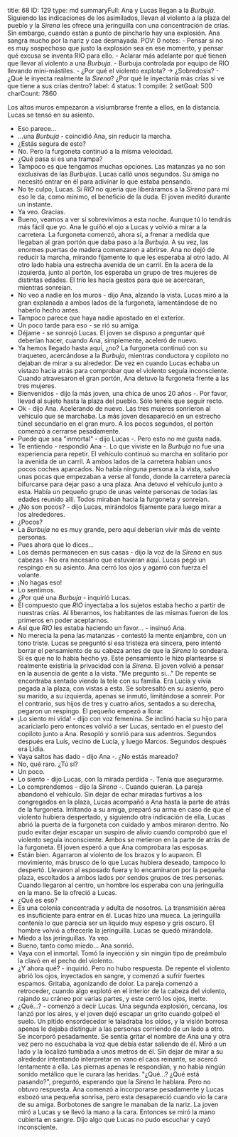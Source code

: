 title:          68
ID:             129
type:           md
summaryFull:    Ana y Lucas llegan a la *Burbuja*. Siguiendo las indicaciones de los asimilados, llevan al violento a la plaza del pueblo y la *Sirena* les ofrece una jeringuilla con una concentración de crías. Sin embargo, cuando están a punto de pincharlo hay una explosión. Ana sangra mucho por la nariz y cae desmayada.
POV:            0
notes:          - Pensar si no es muy sospechoso que justo la explosión sea en ese momento, y pensar qué excusa se inventa RIO para ello.
                - Aclarar más adelante por qué tienen que llevar al violento a una *Burbuja*.
                - Burbuja controlada por equipo de RIO llevando mini-mástiles.
                - ¿Por qué el violento explota? -> ¿Sobredosis?
                - ¿Qué le inyecta realmente la *Sirena*? ¿Por qué le inyectaría más crías si ve que tiene a sus crías dentro?
label:          4
status:         1
compile:        2
setGoal:        500
charCount:      7860


Los altos muros empezaron a vislumbrarse frente a ellos, en la distancia.
Lucas se tensó en su asiento.
- Eso parece...
- ...una *Burbuja* - coincidió Ana, sin reducir la marcha.
- ¿Estás segura de esto?
- No.
Pero la furgoneta continuó a la misma velocidad.
- ¿Qué pasa si es una trampa?
- Tampoco es que tengamos muchas opciones. Las matanzas ya no son exclusivas de las *Burbujas*.
Lucas calló unos segundos. Su amiga no necesitó entrar en él para adivinar lo que estaba pensando.
- No te culpo, Lucas. Si *RIO* no quería que liberáramos a la *Sirena* para mí eso le da, como mínimo, el beneficio de la duda.
El joven meditó durante un instante.
- Ya veo. Gracias.
- Bueno, veamos a ver si sobrevivimos a esta noche. Aunque tú lo tendrás más fácil que yo.
Ana le guiñó el ojo a Lucas y volvió a mirar a la carretera.
La furgoneta comenzó, ahora sí, a frenar a medida que llegaban al gran portón que daba paso a la *Burbuja*.
A su vez, las enormes puertas de madera comenzaron a abrirse. Ana no dejó de reducir la marcha, mirando fijamente lo que les esperaba al otro lado.
Al otro lado había una estrecha avenida de un carril. En la acera de la izquierda, junto al portón, los esperaba un grupo de tres mujeres de distintas edades.
El trío les hacía gestos para que se acercaran, mientras sonreían.
- No veo a nadie en los muros - dijo Ana, alzando la vista.
Lucas miró a la gran explanada a ambos lados de la furgoneta, lamentándose de no haberlo hecho antes.
- Tampoco parece que haya nadie apostado en el exterior.
- Un poco tarde para eso - se rió su amiga.
- Déjame - se sonrojó Lucas.
El joven se dispuso a preguntar qué deberían hacer, cuando Ana, simplemente, aceleró de nuevo.
- Ya hemos llegado hasta aquí, ¿no?
La furgoneta continuó con su traqueteo, acercándose a la *Burbuja*, mientras conductora y copiloto no dejaban de mirar a su alrededor. De vez en cuando Lucas echaba un vistazo hacia atrás para comprobar que el violento seguía inconsciente.
Cuando atravesaron el gran portón, Ana detuvo la furgoneta frente a las tres mujeres.
- Bienvenidos - dijo la más joven, una chica de unos 20 años -. Por favor, llevad al sujeto hasta la plaza del pueblo. Sólo tenéis que seguir recto.
- Ok - dijo Ana. Acelerando de nuevo.
Las tres mujeres sonrieron al vehículo que se marchaba. La más joven desapareció en un estrecho túnel secundario en el gran muro.
A los pocos segundos, el portón comenzó a cerrarse pesadamente.
- Puede que sea "inmortal" - dijo Lucas -. Pero esto no me gusta nada.
- Te entiendo - respondió Ana -. Lo que viviste en la *Burbuja* no fue una experiencia para repetir.
El vehículo continuó su marcha en solitario por la avenida de un carril. A ambos lados de la carretera habían unos pocos coches aparcados. No había ninguna persona a la vista, salvo unas pocas que empezaban a verse al fondo, donde la carretera parecía bifurcarse para dejar paso a una plaza. Ana detuvo el vehículo junto a esta.
Había un pequeño grupo de unas veinte personas de todas las edades reunido allí. Todos miraban hacia la furgoneta y sonreían.
- ¿No son pocos? - dijo Lucas, mirándolos fijamente para luego mirar a los alrededores.
- ¿Pocos?
- La *Burbuja* no es muy grande, pero aquí deberían vivir más de veinte personas.
- Pues ahora que lo dices...
- Los demás permanecen en sus casas - dijo la voz de la *Sirena* en sus cabezas - No era necesario que estuvieran aquí.
Lucas pegó un respingo en su asiento. Ana cerró los ojos y agarró con fuerza el volante.
- ¡No hagas eso!
- Lo sentimos.
- ¿Por qué una *Burbuja* - inquirió Lucas.
- El compuesto que *RIO* inyectaba a los sujetos estaba hecho a partir de nuestras crías. Al liberarnos, los habitantes de las mismas fueron de los primeros en poder aceptarnos.
- Así que *RIO* les estaba haciendo un favor... - insinuó Ana.
- No merecía la pena las matanzas - contestó la mente enjambre, con un tono triste.
Lucas se preguntó si esa tristeza era sincera, pero intentó borrar el pensamiento de su cabeza antes de que la *Sirena* lo sondeara.
Si es que no lo había hecho ya.
Este pensamiento le hizo plantearse si realmente existiría la privacidad con la *Sirena*.
El joven volvió a pensar en la ausencia de gente a la vista.
"Me pregunto si..."
De repente se encontraba sentado viendo la tele con su familia. Era Lucía y vivía pegada a la plaza, con vistas a esta.
Se sobresaltó en su asiento, pero su marido, a su izquierda, apenas se inmutó, limitándose a sonreír. Por el contrario, sus hijos de tres y cuatro años, sentados a su derecha, pegaron un respingo. El pequeño empezó a llorar.
- ¡Lo siento mi vida! - dijo con voz femenina. Se inclinó hacia su hijo para acariciarlo pero entonces volvió a ser Lucas,  sentado en el puesto del copiloto junto a Ana. Resopló y sonrió para sus adentros.
Segundos después era Luís, vecino de Lucía, y luego Marcos. Segundos después era Lidia.
- Vaya saltos has dado - dijo Ana -. ¿No estás mareado?
- No, qué raro. ¿Tú sí?
- Un poco.
- Lo siento - dijo Lucas, con la mirada perdida -. Tenía que asegurarme.
- Lo comprendemos - dijo la *Sirena* -. Cuando quieran.
La pareja abandonó el vehículo. Sin dejar de echar miradas furtivas a los congregados en la plaza, Lucas acompañó a Ana hasta la parte de atrás de la furgoneta.
Imitando a su amiga, preparó su arma  en caso de que el violento hubiera despertado, y siguiendo otra indicación de ella, Lucas abrió la puerta de la furgoneta con cuidado y ambos miraron dentro.
No pudo evitar dejar escapar un suspiro de alivio cuando comprobó que el violento seguía inconsciente.
Ambos se metieron en la parte de atrás de la furgoneta. El joven esperó a que Ana comprobara las esposas.
- Están bien.
Agarraron al violento de los brazos y lo auparon. El movimiento, más brusco de lo que Lucas hubiera deseado, tampoco lo despertó.
Llevaron al esposado fuera y lo encaminaron por la pequeña plaza, escoltados a ambos lados por sendos grupos de tres personas.
Cuando llegaron al centro, un hombre los esperaba con una jeringuilla en la mano.
Se la ofreció a Lucas.
- ¿Qué es eso?
- Es una colonia concentrada y adulta de nosotros. La transmisión aérea es insuficiente para entrar en él.
Lucas hizo una mueca. La jeringuilla contenía lo que parecía ser un líquido muy espeso y gris oscuro.
El hombre volvió a ofrecerle la jeringuilla. Lucas se quedó mirándola.
- Miedo a las jeringuillas. Ya veo.
- Bueno, tanto como miedo...
Ana sonrió.
- Vaya con el inmortal.
Tomó la inyección y sin ningún tipo de preámbulo la clavó en el pecho del violento.
- ¿Y ahora qué? - inquirió.
Pero no hubo respuesta.
De repente el violento abrió los ojos, inyectados en sangre, y comenzó a sufrir fuertes espamos. Gritaba, agonizando de dolor.
La pareja comenzó a retroceder, cuando algo explotó en el interior de la cabeza del violento, rajando su cráneo por varias partes, y este cerró los ojos, inerte.
- ¿Qué...? - comenzó a decir Lucas.
Una segunda explosión, cercana, los lanzó por los aires, y el joven dejó escapar un grito cuando golpeó el suelo. Un pitido ensordecedor le taladraba los oídos, y la visión borrosa apenas le dejaba distinguir a las personas corriendo de un lado a otro.
Se incorporó pesadamente.
Se sentía gritar el nombre de Ana una y otra vez pero no escuchaba la voz que debía estar saliendo de él.
Miró a un lado y la localizó tumbada a unos metros de él. Sin dejar de mirar a su alrededor intentando interpretar en vano el caos reinante, se acercó lentamente a ella.
Las piernas apenas le respondían, y no había ningún sonido metálico que le curara las heridas.
"¿Qué...? ¿Qué está pasando?", preguntó, esperando que la *Sirena* le hablara.
Pero no obtuvo respuesta.
Ana comenzó a incorporarse pesadamente y Lucas esbozó una pequeña sonrisa, pero esta desapareció cuando vio la cara de su amiga.
Borbotones de sangre le manaban de la nariz.
La joven miró a Lucas y se llevó la mano a la cara. Entonces se miró la mano cubierta en sangre.
Dijo algo que Lucas no pudo escuchar y cayó inconsciente.